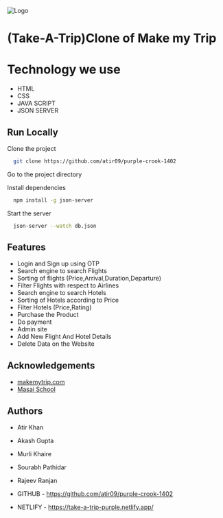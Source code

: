 
![Logo](https://imgak.mmtcdn.com/pwa_v3/pwa_hotel_assets/header/mmtLogoWhite.png)

# (Take-A-Trip)Clone of Make my Trip

# Technology we use


- HTML
- CSS
- JAVA SCRIPT
- JSON SERVER



## Run Locally

Clone the project

```bash
  git clone https://github.com/atir09/purple-crook-1402
```

Go to the project directory


Install dependencies

```bash
  npm install -g json-server
```


Start the server

```bash
  json-server --watch db.json
```




## Features

- Login and Sign up using OTP
- Search engine to search Flights
- Sorting of flights (Price,Arrival,Duration,Departure)
- Filter Flights with respect to Airlines
-  Search engine to search Hotels
- Sorting of Hotels according to Price
- Filter Hotels (Price,Rating)
- Purchase the Product
- Do payment
- Admin site 
- Add New Flight And Hotel Details
- Delete Data on the Website


## Acknowledgements

 - [makemytrip.com](https://www.makemytrip.com/)
 - [Masai School](https://masaischool.com/)
  

## Authors

-  Atir Khan

- Akash Gupta

- Murli Khaire

- Sourabh Pathidar

- Rajeev Ranjan








- GITHUB - https://github.com/atir09/purple-crook-1402
- NETLIFY - https://take-a-trip-purple.netlify.app/

